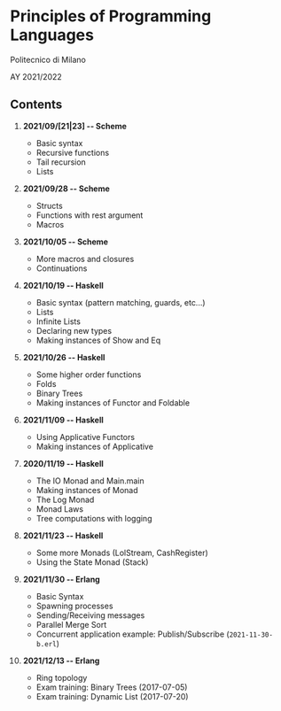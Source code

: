 # Principles of Programming Languages
Politecnico di Milano

AY 2021/2022


Contents
--------

1. **2021/09/[21|23] -- Scheme**
    * Basic syntax
    * Recursive functions
    * Tail recursion
    * Lists

1. **2021/09/28 -- Scheme**
    * Structs
    * Functions with rest argument
    * Macros

1. **2021/10/05 -- Scheme**
    * More macros and closures
    * Continuations

1. **2021/10/19 -- Haskell**
    * Basic syntax (pattern matching, guards, etc...)
    * Lists
    * Infinite Lists
    * Declaring new types
    * Making instances of Show and Eq

1. **2021/10/26 -- Haskell**
    * Some higher order functions
    * Folds
    * Binary Trees
    * Making instances of Functor and Foldable

1. **2021/11/09 -- Haskell**
    * Using Applicative Functors
    * Making instances of Applicative

1. **2020/11/19 -- Haskell**
    * The IO Monad and Main.main
    * Making instances of Monad
    * The Log Monad
    * Monad Laws
    * Tree computations with logging

1. **2021/11/23 -- Haskell**
    * Some more Monads (LolStream, CashRegister)
    * Using the State Monad (Stack)

1. **2021/11/30 -- Erlang**
   * Basic Syntax
   * Spawning processes
   * Sending/Receiving messages
   * Parallel Merge Sort
   * Concurrent application example: Publish/Subscribe (`2021-11-30-b.erl`)

1. **2021/12/13 -- Erlang**
   * Ring topology
   * Exam training: Binary Trees (2017-07-05)
   * Exam training: Dynamic List (2017-07-20)

